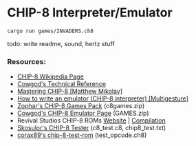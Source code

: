 # CHIP-8 Interpreter/Emulator

```
cargo run games/INVADERS.ch8
```

todo: write readme, sound, hertz stuff

### Resources:
- [CHIP-8 Wikipedia Page](https://en.wikipedia.org/wiki/CHIP-8)
- [Cowgod's Technical Reference](http://devernay.free.fr/hacks/chip8/C8TECH10.HTM)
- [Mastering CHIP-8 [Matthew Mikolay]](http://mattmik.com/files/chip8/mastering/chip8.html)
- [How to write an emulator (CHIP-8 interpreter) [Multigesture]](http://www.multigesture.net/articles/how-to-write-an-emulator-chip-8-interpreter/)
- [Zophar's CHIP-8 Games Pack](https://www.zophar.net/pdroms/chip8/chip-8-games-pack.html) (c8games.zip)
- [Cowgod's CHIP-8 Emulator Page](http://devernay.free.fr/hacks/chip8/) (GAMES.zip)
- Revival Studios CHIP-8 ROMs [Website](http://www.revival-studios.com/other.php) | [Compilation](https://github.com/dmatlack/chip8/tree/master/roms)
- [Skosulor's CHIP-8 Tester](https://github.com/Skosulor/c8int/tree/master/test) (c8_test.c8, chip8_test.txt)
- [corax89's chip-8-test-rom](https://github.com/corax89/chip8-test-rom) (test_opcode.ch8)